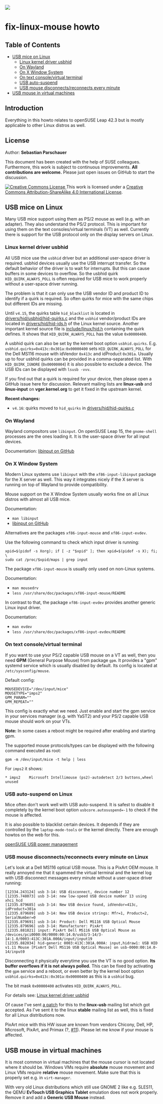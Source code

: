 ![](https://raw.githubusercontent.com/sriemer/fix-linux-mouse/master/mouse-hammer.jpg)

# fix-linux-mouse howto

## Table of Contents

   * [USB mice on Linux](#usb-mice-on-linux)
      * [Linux kernel driver usbhid](#linux-kernel-driver-usbhid)
      * [On Wayland](#on-wayland)
      * [On X Window System](#on-x-window-system)
      * [On text console/virtual terminal](#on-text-consolevirtual-terminal)
      * [USB auto-suspend](#usb-auto-suspend-on-linux)
      * [USB mouse disconnects/reconnects every minute](#usb-mouse-disconnectsreconnects-every-minute-on-linux)
   * [USB mouse in virtual machines](#usb-mouse-in-virtual-machines)

## Introduction

Everything in this howto relates to openSUSE Leap 42.3 but is mostly applicable
to other Linux distros as well.

## License

Author: **Sebastian Parschauer**

This document has been created with the help of SUSE colleagues. Furthermore,
this work is subject to continuous improvements. **All contributions are
welcome.** Please just open issues on GitHub to start the discussion.

<a rel="license" href="http://creativecommons.org/licenses/by-sa/4.0/">
  <img alt="Creative Commons License" style="border-width:0" src="https://i.creativecommons.org/l/by-sa/4.0/88x31.png" />
</a> This work is licensed under a <a rel="license" href="http://creativecommons.org/licenses/by-sa/4.0/">
Creative Commons Attribution-ShareAlike 4.0 International License</a>.

## USB mice on Linux

Many USB mice support using them as PS/2 mouse as well (e.g. with an adapter).
They also understand the PS/2 protocol. This is important for using them on
the text consoles/virtual terminals (VT) as well. Currently there is support
for the USB protocol only on the display servers on Linux.

### Linux kernel driver usbhid

All USB mice use the `usbhid` driver but an additional user-space driver is
required. usbhid devices usually use the USB interrupt transfer. So the default
behavior of the driver is to wait for interrupts. But this can cause buffers in
some devices to overflow. So the usbhid quirk `HID_QUIRK_ALWAYS_POLL` is often
required for USB mice to work properly without a user-space driver running.

The problem is that it can only use the USB vendor ID and product ID to identify
if a quirk is required. So often quirks for mice with the same chips but
different IDs are missing.

Until `v4.15`, the quirks table `hid_blacklist` is located in
[drivers/hid/usbhid/hid-quirks.c](https://elixir.bootlin.com/linux/v4.15/source/drivers/hid/usbhid/hid-quirks.c#L28)
and the `usbhid` vendor/product IDs are located in
[drivers/hid/hid-ids.h](https://elixir.bootlin.com/linux/v4.15/source/drivers/hid/hid-ids.h#L20)
of the Linux kernel source. Another important kernel source file is
[include/linux/hid.h](https://elixir.bootlin.com/linux/v4.15/source/include/linux/hid.h#L331)
containing the quirk defines. It shows that `HID_QUIRK_ALWAYS_POLL` has the
value `0x00000400`.

A usbhid quirk can also be set by the kernel boot option `usbhid.quirks`.
E.g. `usbhid.quirks=0x413c:0x301a:0x00000400` sets `HID_QUIRK_ALWAYS_POLL`
for the Dell MS116 mouse with idVendor `0x413c` and idProduct `0x301a`.
Usually up to four usbhid quirks can be provided in a comma-separated list.
With `HID_QUIRK_IGNORE` (`0x00000004`) it is also possible to exclude a device.
The USB IDs can be displayed with `lsusb -vvv`.

If you find out that a quirk is required for your device, then please open a
GitHub issue here for discussion. Relevant mailing lists are **linux-usb**
and **linux-input** on **vger.kernel.org** to get it fixed in the upstream
kernel.

**Recent changes:**
   * `v4.16`: quirks moved to `hid_quirks` in
[drivers/hid/hid-quirks.c](https://elixir.bootlin.com/linux/v4.16/source/drivers/hid/hid-quirks.c#L29)

### On Wayland

Wayland compositors use `libinput`. On openSUSE Leap 15, the `gnome-shell`
processes are the ones loading it. It is the user-space driver for all input
devices.

Documentation: [libinput on GitHub](https://github.com/wayland-project/libinput)

### On X Window System

Modern Linux systems use `libinput` with the `xf86-input-libinput` package for
the X server as well. This way it integrates nicely if the X server is running
on top of Wayland to provide compatibility.

Mouse support on the X Window System usually works fine on all Linux distros
with almost all USB mice.

Documentation:
   * `man libinput`
   * [libinput on GitHub](https://github.com/wayland-project/libinput)

Alternatives are the packages `xf86-input-mouse` and `xf86-input-evdev`.

Use the following command to check which input driver is running:
```
xpid=$(pidof -s Xorg); if [ -z "$xpid" ]; then xpid=$(pidof -s X); fi; \
sudo cat /proc/$xpid/maps | grep input
```

The package `xf86-input-mouse` is usually only used on non-Linux systems.

Documentation:
   * `man mousedrv`
   * `less /usr/share/doc/packages/xf86-input-mouse/README`

In contrast to that, the package `xf86-input-evdev` provides another generic
Linux input driver.

Documentation:
   * `man evdev`
   * `less /usr/share/doc/packages/xf86-input-evdev/README`

### On text console/virtual terminal

If you want to use your PS/2 capable USB mouse on a VT as well, then you need
**GPM** (General Purpose Mouse) from package `gpm`. It provides a "gpm" systemd
service which is usually disabled by default. Its config is located at
`/etc/sysconfig/mouse`.

Default config:
```
MOUSEDEVICE="/dev/input/mice"
MOUSETYPE="imps2"
GPM_PARAM=""
GPM_REPEAT=""
```

This config is exactly what we need. Just enable and start the gpm service in
your services manager (e.g. with YaST2) and your PS/2 capable USB mouse should
work on your VTs.

**Note:** In some cases a reboot might be required after enabling and starting
gpm.

The supported mouse protocols/types can be displayed with the following command
executed as root:
```
gpm -m /dev/input/mice -t help | less
```

For `imps2` it shows:
```
* imps2    Microsoft Intellimouse (ps2)-autodetect 2/3 buttons,wheel unused
```

### USB auto-suspend on Linux

Mice often don't work well with USB auto-suspend. It is safest to disable it
completely by the kernel boot option `usbcore.autosuspend=-1` to check if the
mouse is affected.

It is also possible to blacklist certain devices. It depends if they are
controlled by the `laptop-mode-tools` or the kernel directly. There are enough
howtos on the web for this.

[openSUSE USB power management](https://en.opensuse.org/Powersaving#USB_power_management)

### USB mouse disconnects/reconnects every minute on Linux

Let's look at a Dell MS116 optical USB mouse. This is a PixArt OEM mouse. It
really annoyed me that it spammed the virtual terminal and the kernel log with
USB disconnect messages every minute without a user-space driver running:
```
[12334.243124] usb 3-14: USB disconnect, device number 12
[12335.748073] usb 3-14: new low-speed USB device number 13 using xhci_hcd
[12335.879685] usb 3-14: New USB device found, idVendor=413c, idProduct=301a
[12335.879689] usb 3-14: New USB device strings: Mfr=1, Product=2, SerialNumber=0
[12335.879691] usb 3-14: Product: Dell MS116 USB Optical Mouse
[12335.879696] usb 3-14: Manufacturer: PixArt
[12335.881821] input: PixArt Dell MS116 USB Optical Mouse as /devices/pci0000:00/0000:00:14.0/usb3/3-14/3-14:1.0/0003:413C:301A.000A/input/input19
[12335.882034] hid-generic 0003:413C:301A.000A: input,hidraw1: USB HID v1.11 Mouse [PixArt Dell MS116 USB Optical Mouse] on usb-0000:00:14.0-14/input0
```
Disconnecting it physically everytime you use the VT is no good option. **Its
buffer overflows if it is not always polled.** This can be fixed by activating
the `gpm` service and a reboot, or even better by the kernel boot option
`usbhid.quirks=0x413c:0x301a:0x00000400` as this is a `usbhid` bug.

The bit mask `0x00000400` activates `HID_QUIRK_ALWAYS_POLL`.

For details see: [Linux kernel driver usbhid](#linux-kernel-driver-usbhid)

Of cause I've sent [a patch](http://marc.info/?l=linux-usb&m=149675002229952&w=2)
for this to the **linux-usb** mailing list which got accepted. As I've sent it
to the linux **stable** mailing list as well, this is fixed for all Linux
distributions now.

PixArt mice with this HW issue are known from vendors Chicony, Dell, HP,
Microsoft, PixArt, and Primax
(?, [#11](https://github.com/sriemer/fix-linux-mouse/issues/11)). Please let me
know if your mouse is affected.

## USB mouse in virtual machines

It is most common in virtual machines that the mouse cursor is not located where
it should be. Windows VMs require **absolute** mouse movement and Linux VMs
require **relative** mouse movement. Make sure that this is properly set e.g.
in `virt-manager`.

With very old Linux distributions which still use GNOME 2 like e.g. SLES11, the
QEMU **EvTouch USB Graphics Tablet** emulation does not work properly. Remove it
and add a **Generic USB Mouse** instead.
